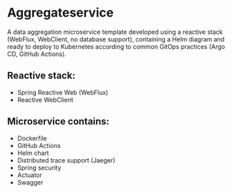 # Aggregateservice

A data aggregation microservice template developed using a reactive stack (WebFlux, WebClient, no database support), containing a Helm diagram and ready to deploy to Kubernetes according to common GitOps practices (Argo CD, GitHub Actions).

Reactive stack:
-
- Spring Reactive Web (WebFlux)
- Reactive WebClient

Microservice contains:
-
- Dockerfile
- GitHub Actions
- Helm chart
- Distributed trace support (Jaeger)
- Spring security
- Actuator
- Swagger
